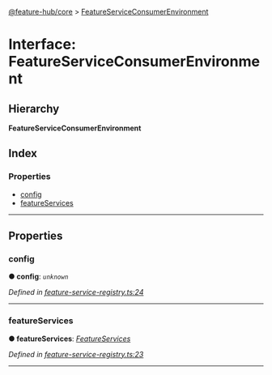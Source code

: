 [@feature-hub/core](../README.md) > [FeatureServiceConsumerEnvironment](../interfaces/featureserviceconsumerenvironment.md)

# Interface: FeatureServiceConsumerEnvironment

## Hierarchy

**FeatureServiceConsumerEnvironment**

## Index

### Properties

* [config](featureserviceconsumerenvironment.md#config)
* [featureServices](featureserviceconsumerenvironment.md#featureservices)

---

## Properties

<a id="config"></a>

###  config

**● config**: *`unknown`*

*Defined in [feature-service-registry.ts:24](https://github.com/sinnerschrader/feature-hub/blob/master/packages/core/src/feature-service-registry.ts#L24)*

___
<a id="featureservices"></a>

###  featureServices

**● featureServices**: *[FeatureServices](featureservices.md)*

*Defined in [feature-service-registry.ts:23](https://github.com/sinnerschrader/feature-hub/blob/master/packages/core/src/feature-service-registry.ts#L23)*

___

